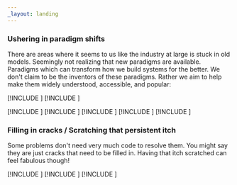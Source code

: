 ```yaml
---
_layout: landing
---
```


<div id="start-page">

<div>

### Ushering in paradigm shifts
There are areas where it seems to us like the industry at large is stuck in old models. Seemingly not realizing that new paradigms are available. Paradigms which can transform how we build systems for the better. We don't claim to be the inventors of these paradigms. Rather we aim to help make them widely understood, accessible, and popular:

</div>

<div class="two-columns">

[!INCLUDE [](index/semantic-events.md)]
[!INCLUDE [](index/hypermedia-apis.md)]

</div>

<div class="three-columns">

[!INCLUDE [](index/events.md)]
[!INCLUDE [](index/aggregates.md)]
[!INCLUDE [](index/servicebus.md)]
[!INCLUDE [](index/eventstore.md)]
[!INCLUDE [](index/hypermedia.md)]

</div>

<div>

### Filling in cracks / Scratching that persistent itch
Some problems don't need very much code to resolve them. You might say they are just cracks that need to be filled in. Having that itch scratched can feel fabulous though!

</div>

<div class="three-columns">

[!INCLUDE [](index/testing.md)]
[!INCLUDE [](index/threading.md)]
[!INCLUDE [](index/contracts.md)]

</div>

</div>